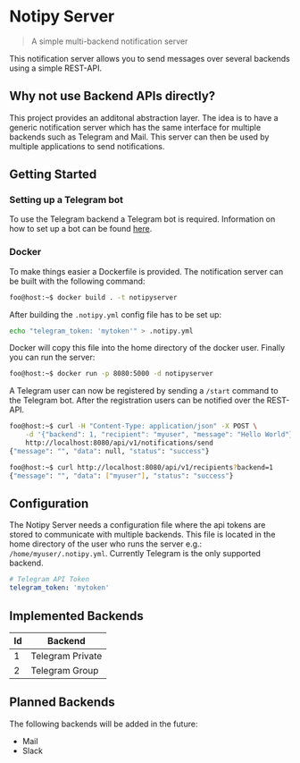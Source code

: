 # Notipy Server

> A simple multi-backend notification server

This notification server allows you to send messages over several backends using a 
simple REST-API.

## Why not use Backend APIs directly?
This project provides an additonal abstraction layer. The idea is to have a generic notification server which
has the same interface for multiple backends such as Telegram and Mail. This server can then be used by 
multiple applications to send notifications.

## Getting Started

### Setting up a Telegram bot
To use the Telegram backend a Telegram bot is required. Information on how to set up a bot can be 
found [here](https://core.telegram.org/bots).

### Docker
To make things easier a Dockerfile is provided. 
The notification server can be built with the following command:
```bash
foo@host:~$ docker build . -t notipyserver
```
After building the `.notipy.yml` config file has to be set up:
```bash
echo "telegram_token: 'mytoken'" > .notipy.yml
```
Docker will copy this file into the home directory of the docker user.
Finally you can run the server:
```bash
foo@host:~$ docker run -p 8080:5000 -d notipyserver
```

A Telegram user can now be registered by sending a `/start` command to the
Telegram bot. After the registration users can be notified over the REST-API.

```bash
foo@host:~$ curl -H "Content-Type: application/json" -X POST \
	-d '{"backend": 1, "recipient": "myuser", "message": "Hello World"}' \
	http://localhost:8080/api/v1/notifications/send
{"message": "", "data": null, "status": "success"}
```

```bash
foo@host:~$ curl http://localhost:8080/api/v1/recipients?backend=1
{"message": "", "data": ["myuser"], "status": "success"}
```

## Configuration
The Notipy Server needs a configuration file where the api tokens are stored
to communicate with multiple backends. This file is located in the home directory of the user who runs
the server e.g.: `/home/myuser/.notipy.yml`. Currently Telegram is the only supported backend.
```yaml
# Telegram API Token
telegram_token: 'mytoken'
```

## Implemented Backends

| Id | Backend |
|----|------------------|
| 1 | Telegram Private |
| 2 | Telegram Group |

## Planned Backends
The following backends will be added in the future:

- Mail
- Slack
